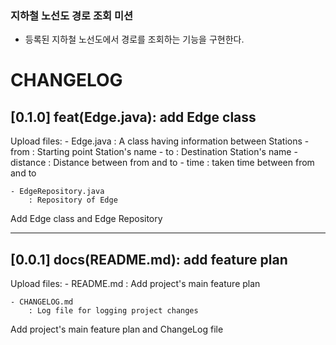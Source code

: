 ### 지하철 노선도 경로 조회 미션
- 등록된 지하철 노선도에서 경로를 조회하는 기능을 구현한다.

# CHANGELOG

## [0.1.0] feat(Edge.java): add Edge class
Upload files:
    - Edge.java
        : A class having information between Stations
            - from : Starting point Station's name
            - to : Destination Station's name
            - distance : Distance between from and to
            - time : taken time between from and to

    - EdgeRepository.java
        : Repository of Edge

Add Edge class and Edge Repository

---

## [0.0.1] docs(README.md): add feature plan
Upload files:
    - README.md
        : Add project's main feature plan

    - CHANGELOG.md
        : Log file for logging project changes

Add project's main feature plan and ChangeLog file
